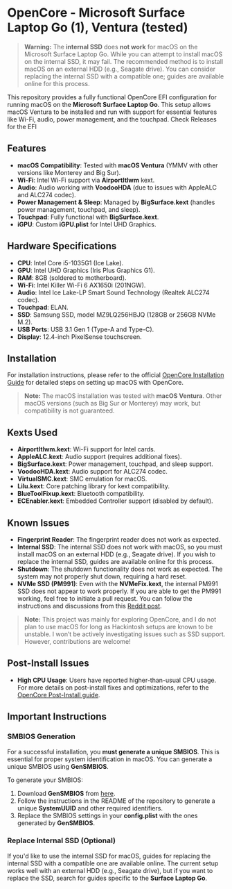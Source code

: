 # OpenCore - Microsoft Surface Laptop Go (1), Ventura (tested)

> **Warning:** The **internal SSD** does **not work** for macOS on the Microsoft Surface Laptop Go. While you can attempt to install macOS on the internal SSD, it may fail. The recommended method is to install macOS on an external HDD (e.g., Seagate drive). You can consider replacing the internal SSD with a compatible one; guides are available online for this process.

This repository provides a fully functional OpenCore EFI configuration for running macOS on the **Microsoft Surface Laptop Go**. This setup allows macOS Ventura to be installed and run with support for essential features like Wi-Fi, audio, power management, and the touchpad. Check Releases for the EFI

## Features

- **macOS Compatibility**: Tested with **macOS Ventura** (YMMV with other versions like Monterey and Big Sur).
- **Wi-Fi**: Intel Wi-Fi support via **AirportItlwm** kext.
- **Audio**: Audio working with **VoodooHDA** (due to issues with AppleALC and ALC274 codec).
- **Power Management & Sleep**: Managed by **BigSurface.kext** (handles power management, touchpad, and sleep).
- **Touchpad**: Fully functional with **BigSurface.kext**.
- **iGPU**: Custom **iGPU.plist** for Intel UHD Graphics.

## Hardware Specifications

- **CPU**: Intel Core i5-1035G1 (Ice Lake).
- **GPU**: Intel UHD Graphics (Iris Plus Graphics G1).
- **RAM**: 8GB (soldered to motherboard).
- **Wi-Fi**: Intel Killer Wi-Fi 6 AX1650i (201NGW).
- **Audio**: Intel Ice Lake-LP Smart Sound Technology (Realtek ALC274 codec).
- **Touchpad**: ELAN.
- **SSD**: Samsung SSD, model MZ9LQ256HBJQ (128GB or 256GB NVMe M.2).
- **USB Ports**: USB 3.1 Gen 1 (Type-A and Type-C).
- **Display**: 12.4-inch PixelSense touchscreen.

## Installation

For installation instructions, please refer to the official [OpenCore Installation Guide](https://dortania.github.io/OpenCore-Install-Guide/) for detailed steps on setting up macOS with OpenCore.

> **Note:** The macOS installation was tested with **macOS Ventura**. Other macOS versions (such as Big Sur or Monterey) may work, but compatibility is not guaranteed.

## Kexts Used

- **AirportItlwm.kext**: Wi-Fi support for Intel cards.
- **AppleALC.kext**: Audio support (requires additional fixes).
- **BigSurface.kext**: Power management, touchpad, and sleep support.
- **VoodooHDA.kext**: Audio support for ALC274 codec.
- **VirtualSMC.kext**: SMC emulation for macOS.
- **Lilu.kext**: Core patching library for kext compatibility.
- **BlueToolFixup.kext**: Bluetooth compatibility.
- **ECEnabler.kext**: Embedded Controller support (disabled by default).

## Known Issues

- **Fingerprint Reader**: The fingerprint reader does not work as expected.
- **Internal SSD**: The internal SSD does not work with macOS, so you must install macOS on an external HDD (e.g., Seagate drive). If you wish to replace the internal SSD, guides are available online for this process.
- **Shutdown**: The shutdown functionality does not work as expected. The system may not properly shut down, requiring a hard reset.
- **NVMe SSD (PM991)**: Even with the **NVMeFix.kext**, the internal PM991 SSD does not appear to work properly. If you are able to get the PM991 working, feel free to initiate a pull request. You can follow the instructions and discussions from this [Reddit post](https://www.reddit.com/r/hackintosh/comments/w6s8am/pm991_working_monterey_125_samsung_nt350xcr/).

> **Note:** This project was mainly for exploring OpenCore, and I do not plan to use macOS for long as Hackintosh setups are known to be unstable. I won’t be actively investigating issues such as SSD support. However, contributions are welcome!

## Post-Install Issues

- **High CPU Usage**: Users have reported higher-than-usual CPU usage. For more details on post-install fixes and optimizations, refer to the [OpenCore Post-Install guide](https://dortania.github.io/OpenCore-Post-Install/).

## Important Instructions

### SMBIOS Generation

For a successful installation, you **must generate a unique SMBIOS**. This is essential for proper system identification in macOS. You can generate a unique SMBIOS using **GenSMBIOS**.

To generate your SMBIOS:

1. Download **GenSMBIOS** from [here](https://github.com/corpnewt/GenSMBIOS).
2. Follow the instructions in the README of the repository to generate a unique **SystemUUID** and other required identifiers.
3. Replace the SMBIOS settings in your **config.plist** with the ones generated by **GenSMBIOS**.

### Replace Internal SSD (Optional)

If you'd like to use the internal SSD for macOS, guides for replacing the internal SSD with a compatible one are available online. The current setup works well with an external HDD (e.g., Seagate drive), but if you want to replace the SSD, search for guides specific to the **Surface Laptop Go**.
